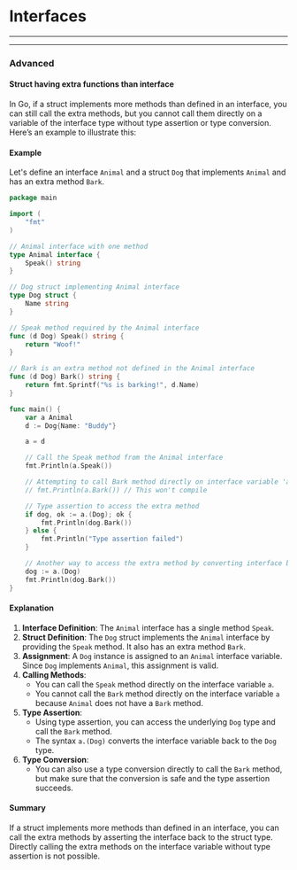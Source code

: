 # Interfaces

***







***

### Advanced



#### Struct having extra functions than interface

In Go, if a struct implements more methods than defined in an interface, you can still call the extra methods, but you cannot call them directly on a variable of the interface type without type assertion or type conversion. Here’s an example to illustrate this:

#### Example

Let's define an interface `Animal` and a struct `Dog` that implements `Animal` and has an extra method `Bark`.

```go
package main

import (
	"fmt"
)

// Animal interface with one method
type Animal interface {
	Speak() string
}

// Dog struct implementing Animal interface
type Dog struct {
	Name string
}

// Speak method required by the Animal interface
func (d Dog) Speak() string {
	return "Woof!"
}

// Bark is an extra method not defined in the Animal interface
func (d Dog) Bark() string {
	return fmt.Sprintf("%s is barking!", d.Name)
}

func main() {
	var a Animal
	d := Dog{Name: "Buddy"}

	a = d

	// Call the Speak method from the Animal interface
	fmt.Println(a.Speak())

	// Attempting to call Bark method directly on interface variable 'a' will result in an error
	// fmt.Println(a.Bark()) // This won't compile

	// Type assertion to access the extra method
	if dog, ok := a.(Dog); ok {
		fmt.Println(dog.Bark())
	} else {
		fmt.Println("Type assertion failed")
	}

	// Another way to access the extra method by converting interface back to struct type
	dog := a.(Dog)
	fmt.Println(dog.Bark())
}
```

#### Explanation

1. **Interface Definition**: The `Animal` interface has a single method `Speak`.
2. **Struct Definition**: The `Dog` struct implements the `Animal` interface by providing the `Speak` method. It also has an extra method `Bark`.
3. **Assignment**: A `Dog` instance is assigned to an `Animal` interface variable. Since `Dog` implements `Animal`, this assignment is valid.
4. **Calling Methods**:
   * You can call the `Speak` method directly on the interface variable `a`.
   * You cannot call the `Bark` method directly on the interface variable `a` because `Animal` does not have a `Bark` method.
5. **Type Assertion**:
   * Using type assertion, you can access the underlying `Dog` type and call the `Bark` method.
   * The syntax `a.(Dog)` converts the interface variable back to the `Dog` type.
6. **Type Conversion**:
   * You can also use a type conversion directly to call the `Bark` method, but make sure that the conversion is safe and the type assertion succeeds.

#### Summary

If a struct implements more methods than defined in an interface, you can call the extra methods by asserting the interface back to the struct type. Directly calling the extra methods on the interface variable without type assertion is not possible.
